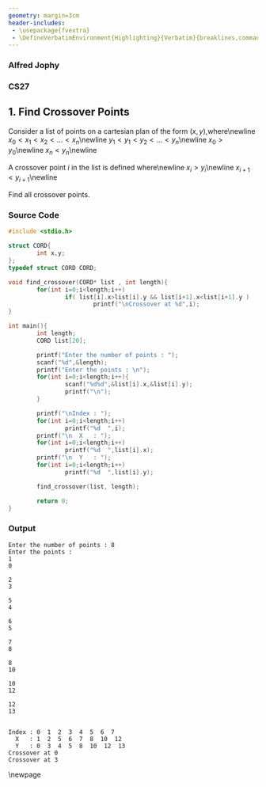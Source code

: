 ```yaml
---
geometry: margin=3cm
header-includes:
 - \usepackage{fvextra}
 - \DefineVerbatimEnvironment{Highlighting}{Verbatim}{breaklines,commandchars=\\\{\}}
---
```

### Alfred Jophy
### CS27

## 1. Find Crossover Points 
Consider a list of points on a cartesian plan of the form $(x,y)$,where\newline
$x_0<x_1<x_2<...<x_n$\newline
$y_1<y_1<y_2<...<y_n$\newline
$x_0 > y_0$\newline
$x_n < y_n$\newline

A crossover point $i$ in the list is defined where\newline
$x_i > y_i$\newline
$x_{i+1} < y_{i+1}$\newline

Find all crossover points.

### Source Code
```c
#include <stdio.h>

struct CORD{
        int x,y;
};
typedef struct CORD CORD;

void find_crossover(CORD* list , int length){
        for(int i=0;i<length;i++)
                if( list[i].x>list[i].y && list[i+1].x<list[i+1].y )
                        printf("\nCrossover at %d",i);
}

int main(){
        int length;
        CORD list[20];

        printf("Enter the number of points : ");
        scanf("%d",&length);
        printf("Enter the points : \n");
        for(int i=0;i<length;i++){
                scanf("%d%d",&list[i].x,&list[i].y);
                printf("\n");
        }

        printf("\nIndex : ");
        for(int i=0;i<length;i++)
                printf("%d  ",i);
        printf("\n  X   : ");
        for(int i=0;i<length;i++)
                printf("%d  ",list[i].x);
        printf("\n  Y   : ");
        for(int i=0;i<length;i++)
                printf("%d  ",list[i].y);

        find_crossover(list, length);

        return 0;
}
```

### Output
```
Enter the number of points : 8
Enter the points : 
1
0

2
3

5
4

6
5

7
8

8
10

10
12

12
13


Index : 0  1  2  3  4  5  6  7  
  X   : 1  2  5  6  7  8  10  12  
  Y   : 0  3  4  5  8  10  12  13  
Crossover at 0
Crossover at 3    
```
\newpage
